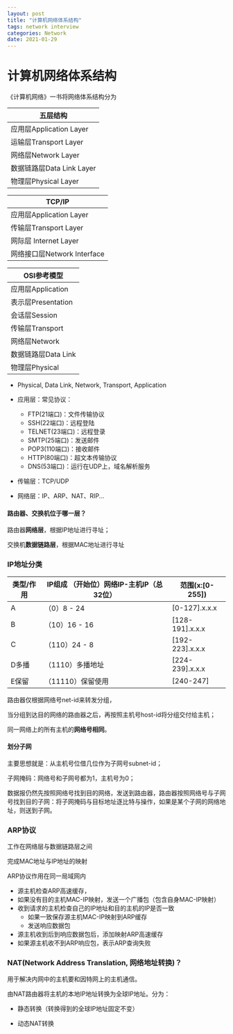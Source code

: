 ```yaml
---
layout: post
title: "计算机网络体系结构"
tags: network interview
categories: Network
date: 2021-01-29
---
```




# 计算机网络体系结构

《计算机网络》一书将网络体系结构分为

| 五层结构                  |
| ------------------------- |
| 应用层Application Layer   |
| 运输层Transport Layer     |
| 网络层Network Layer       |
| 数据链路层Data Link Layer |
| 物理层Physical Layer      |

| TCP/IP                      |
| --------------------------- |
| 应用层Application Layer     |
| 传输层Transport Layer       |
| 网际层 Internet Layer       |
| 网络接口层Network Interface |

| OSI参考模型         |
| ------------------- |
| 应用层Application   |
| 表示层Presentation  |
| 会话层Session       |
| 传输层Transport     |
| 网络层Network       |
| 数据链路层Data Link |
| 物理层Physical      |

- Physical, Data Link, Network, Transport, Application

- 应用层：常见协议：

  - FTP(21端口)：文件传输协议
  - SSH(22端口)：远程登陆
  - TELNET(23端口)：远程登录
  - SMTP(25端口)：发送邮件
  - POP3(110端口)：接收邮件
  - HTTP(80端口)：超文本传输协议
  - DNS(53端口)：运行在UDP上，域名解析服务

- 传输层：TCP/UDP

- 网络层：IP、ARP、NAT、RIP...

#### 路由器、交换机位于哪一层？

  路由器**网络层**，根据IP地址进行寻址；

  交换机**数据链路层**，根据MAC地址进行寻址

### IP地址分类

| 类型/作用 | IP组成 （开始位）网络IP-主机IP（总32位） | 范围(x:[0-255]) |
| --------- | ---------------------------------------- | --------------- |
| A         | （0）8 - 24                              | [0-127].x.x.x   |
| B         | （10）16 - 16                            | [128-191].x.x.x |
| C         | （110）24 - 8                            | [192-223].x.x.x |
| D多播     | （1110）多播地址                         | [224-239].x.x.x |
| E保留     | （11110）保留使用                        | [240-247]       |

路由器仅根据网络号net-id来转发分组，

当分组到达目的网络的路由器之后，再按照主机号host-id将分组交付给主机；

同一网络上的所有主机的**网络号相同**。



#### 划分子网

主要思想就是：从主机号位借几位作为子网号subnet-id；

子网掩码：网络号和子网号都为1，主机号为0；

数据报仍然先按照网络号找到目的网络，发送到路由器，路由器按照网络号与子网号找到目的子网：将子网掩码与目标地址逐比特与操作，如果是某个子网的网络地址，则送到子网。



### ARP协议

工作在网络层与数据链路层之间

完成MAC地址与IP地址的映射

ARP协议作用在同一局域网内

- 源主机检查ARP高速缓存，
- 如果没有目的主机MAC-IP映射，发送一个广播包（包含自身MAC-IP映射）
- 收到请求的主机检查自己的IP地址和目的主机的IP是否一致
  - 如果一致保存源主机MAC-IP映射到ARP缓存
  - 发送响应数据包
- 源主机收到后到响应数据包后，添加映射ARP高速缓存
- 如果源主机收不到ARP响应包，表示ARP查询失败



### NAT(Network Address Translation, 网络地址转换)？

用于解决内网中的主机要和因特网上的主机通信。

由NAT路由器将主机的本地IP地址转换为全球IP地址。分为：

- 静态转换（转换得到的全球IP地址固定不变）

- 动态NAT转换

